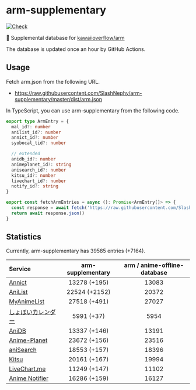 # arm-supplementary

[![Check](https://github.com/SlashNephy/arm-supplementary/actions/workflows/check-node.yml/badge.svg)](https://github.com/SlashNephy/arm-supplementary/actions/workflows/check-node.yml)

💊 Supplemental database for [kawaiioverflow/arm](https://github.com/kawaiioverflow/arm)

The database is updated once an hour by GitHub Actions.

## Usage

Fetch arm.json from the following URL.

- https://raw.githubusercontent.com/SlashNephy/arm-supplementary/master/dist/arm.json

In TypeScript, you can use arm-supplementary from the following code.

```TypeScript
export type ArmEntry = {
  mal_id?: number
  anilist_id?: number
  annict_id?: number
  syobocal_tid?: number

  // extended
  anidb_id?: number
  animeplanet_id?: string
  anisearch_id?: number
  kitsu_id?: number
  livechart_id?: number
  notify_id?: string
}

export const fetchArmEntries = async (): Promise<ArmEntry[]> => {
  const response = await fetch('https://raw.githubusercontent.com/SlashNephy/arm-supplementary/master/dist/arm.json')
  return await response.json()
}
```

## Statistics

Currently, arm-supplementary has 39585 entries (+7164).

| Service                                     | arm-supplementary | arm / anime-offline-database |
| :------------------------------------------ | :---------------: | :--------------------------: |
| [Annict](https://annict.com)                |   13278 (+195)    |            13083             |
| [AniList](https://anilist.co)               |   22524 (+2152)   |            20372             |
| [MyAnimeList](https://myanimelist.net)      |   27518 (+491)    |            27027             |
| [しょぼいカレンダー](https://cal.syoboi.jp) |    5991 (+37)     |             5954             |
| [AniDB](https://anidb.net)                  |   13337 (+146)    |            13191             |
| [Anime-Planet](https://anime-planet.com)    |   23672 (+156)    |            23516             |
| [aniSearch](https://anisearch.com)          |   18553 (+157)    |            18396             |
| [Kitsu](https://kitsu.io)                   |   20161 (+167)    |            19994             |
| [LiveChart.me](https://livechart.me)        |   11249 (+147)    |            11102             |
| [Anime Notifier](https://notify.moe)        |   16286 (+159)    |            16127             |
